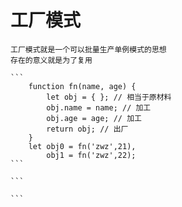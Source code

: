 # 工厂模式

    工厂模式就是一个可以批量生产单例模式的思想
    存在的意义就是为了复用

    ```
        function fn(name, age) {
            let obj = { }; // 相当于原材料
            obj.name = name; // 加工
            obj.age = age; // 加工
            return obj; // 出厂
        }
        let obj0 = fn('zwz',21),
            obj1 = fn('zwz',22);
    ```

    ```
        
    ```